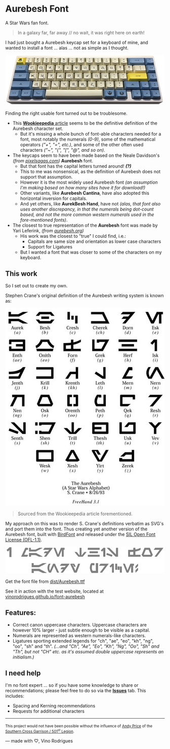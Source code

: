 # Aurebesh Font

A Star Wars fan font.

> In a galaxy far, far away // no wait, it was right here on earth!

I had just bought a Aurebesh keycap set for a keyboard of mine, and wanted to install a font ... alas ... not as simple as I thought.

<p align="center"><img src="docs/image-2.png"></p>

Finding the right usable font turned out to be troublesome.

- This [**Wookieepedia** article](https://starwars.fandom.com/wiki/Aurebesh) seems to be the definitive definition of the Aurebesh character set.
    - But it's missing a whole bunch of font-able characters needed for a font, most notably the numerals *(0-9)*, some of the mathematical operators *("+", "=", etc.)*, and some of the other often used characters *("~", "{", "[", "@", and so on)*.
- The keycaps seem to have been made based on the Neale Davidson's *(from [pixelsagas.com](https://pixelsagas.com))* **Aurebesh** font.
    - But that font has the capital letters turned around! ***(?)***
    - This to me was nonsensical, as the definition of Aurebesh does not support that assumption.
    - However it is the most widely used Aurebesh font *(an assumption I'm making based on how many sites have it for download!)*
    - Other variants, like **Aurebesh Cantina**, have also adopted this horizontal inversion for capitals.
    - And yet others, like **AurekBesh Hand**, have not *(alas, that font also uses another discrepancy, in that the numerals being dot-count based, and not the more common western numerals used in the fore-mentioned fonts)*.
- The closest to true representation of the **Aurebesh** font was made by Yari Leferink, *(from [aurebesh.org](https://aurebesh.org))*
    - His work was the closest to "true" I could find, i.e.:
        - Capitals are same size and orientation as lower case characters
        - Support for Ligatures
    - But I wanted a font that was closer to some of the characters on my keyboard.

## This work

So I set out to create my own.

Stephen Crane's original definition of the Aurebesh writing system is known as:

<p align="center"><img src="sources/source3.jpg"></p>

> Sourced from the Wookieepedia article forementioned.

My approach on this was to render S. Crane's definitions verbatim as SVG's and port them into the font. Thus creating yet another version of the Aurebesh font, built with [BirdFont](https://birdfont.org/) and released under the [SIL Open Font License (OFL-1.1)](LICENSE.md).

<p align="center"><img src="docs/image-1.png"></p>

Get the font file from [dist/Aurebesh.ttf](https://github.com/vinorodrigues/font-aurebesh/raw/main/dist/Aurebesh.ttf)

See it in action with the test website, located at [vinorodrigues.github.io/font-aurebesh](https://vinorodrigues.github.io/font-aurebesh/)


## Features:
* Correct canon uppercase characters.  Uppercase characters are however 10% larger - just subtle enough to be visible as a capital.
* Numerals are represented as western numerals-like characters.
* Ligatures sporting extended legends for "ch", "ae", "eo", "kh", "ng", "oo", "sh" and "th". *(...and "Ch", "Ae", "Eo", "Kh", "Ng", "Oo", "Sh" and "Th", but not "CH" etc. as it's assumed double uppercase represents an initialism.)*


## I need help

I'm no font expert ... so if you have some knowledge to share or recommendations; please feel free to do so via the [**Issues**](https://github.com/vinorodrigues/font-aurebesh/issues) tab.  This includes:
* Spacing and Kerning recommendations
* Requests for additional characters


------------------------------------
<small>This project would not have been possible without the influence of [Andy Price](https://www.instagram.com/Andylah42542/) of the [Southern Cross Garrison / 501<sup>st</sup> Legion](https://www.501scg.org/).</small>

&#8212; made with &#9825;, Vino Rodrigues
